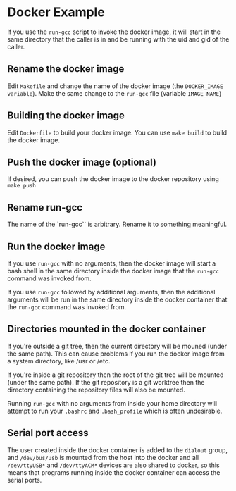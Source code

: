 # Docker Example

If you use the `run-gcc` script to invoke the docker image, it
will start in the same directory that the caller is in and be running
with the uid and gid of the caller.

## Rename the docker image

Edit `Makefile` and change the name of the docker image (the `DOCKER_IMAGE variable`). Make the same change to the `run-gcc` file (variable `IMAGE_NAME`)

## Building the docker image

Edit `Dockerfile` to build your docker image. You can use `make build` to 
build the docker image.

## Push the docker image (optional)

If desired, you can push the docker image to the docker repository using `make push`

## Rename run-gcc

The name of the `run-gcc`` is arbitrary. Rename it to something meaningful.

## Run the docker image

If you use `run-gcc` with no arguments, then the docker image will start a bash shell in the same directory inside the docker image that the `run-gcc` command was invoked from.

If you use `run-gcc` followed by additional arguments, then the additional arguments will be run in the same directory inside the docker container that the `run-gcc` command was invoked from.

## Directories mounted in the docker container

If you're outside a git tree, then the current directory will be mouned (under the same path). This can cause problems if you run the docker image from a system directory, like /usr or /etc.

If you're inside a git repository then the root of the git tree will be mounted (under the same path). If the git repository is a git worktree then the directory containing the repository files will also be mounted.

Running `run-gcc` with no arguments from inside your home directory will attempt to run your `.bashrc` and `.bash_profile` which is often undesirable.

## Serial port access

The user created inside the docker container is added to the `dialout`
group, and `/dev/bus/usb` is mounted from the host into the docker and
all `/dev/ttyUSB*` and `/dev/ttyACM*` devices are also shared to docker,
so this means that programs running inside the docker container can access
the serial ports.
